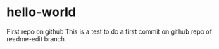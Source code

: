 # hello-world
First repo on github
This is a test to do a first commit on github repo of readme-edit branch.
